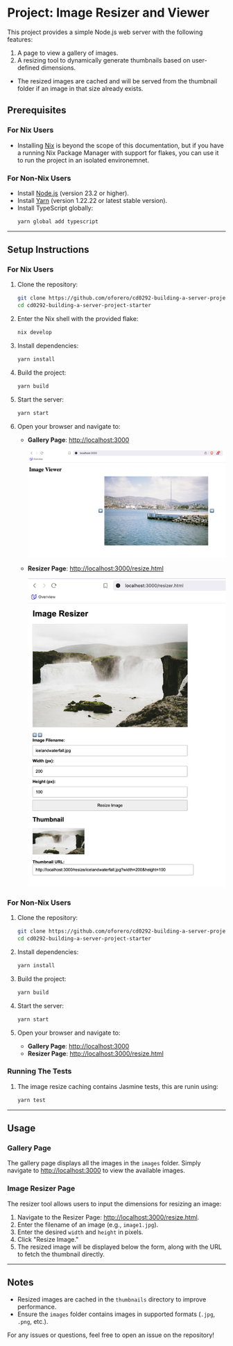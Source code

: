 # Project: Image Resizer and Viewer

This project provides a simple Node.js web server with the following features:

1. A page to view a gallery of images.
2. A resizing tool to dynamically generate thumbnails based on user-defined dimensions.
  - The resized images are cached and will be served from the thumbnail folder if an image
     in that size already exists.

## Prerequisites

### For Nix Users
- Installing [Nix](https://nixos.org/download.html) is beyond the scope of this documentation,
  but if you have a running Nix Package Manager with support for flakes, you can use it to run
  the project in an isolated environemnet.

### For Non-Nix Users
- Install [Node.js](https://nodejs.org/) (version 23.2 or higher).
- Install [Yarn](https://yarnpkg.com/) (version 1.22.22 or latest stable version).
- Install TypeScript globally:
  ```bash
  yarn global add typescript
  ```

---

## Setup Instructions

### For Nix Users
1. Clone the repository:
   ```bash
   git clone https://github.com/oforero/cd0292-building-a-server-project-starter.git
   cd cd0292-building-a-server-project-starter
   ```

2. Enter the Nix shell with the provided flake:
   ```bash
   nix develop
   ```

3. Install dependencies:
   ```bash
   yarn install
   ```

4. Build the project:
   ```bash
   yarn build
   ```

5. Start the server:
   ```bash
   yarn start
   ```

6. Open your browser and navigate to:
   - **Gallery Page**: [http://localhost:3000](http://localhost:3000)

      ![image](udacity-typescript-image-project-screenshot-1.jpg)

   - **Resizer Page**: [http://localhost:3000/resize.html](http://localhost:3000/resize.html)

      ![image](udacity-typescript-image-project-screenshot-2.jpg)

### For Non-Nix Users

1. Clone the repository:
   ```bash
   git clone https://github.com/oforero/cd0292-building-a-server-project-starter.git
   cd cd0292-building-a-server-project-starter
   ```

2. Install dependencies:
   ```bash
   yarn install
   ```

3. Build the project:
   ```bash
   yarn build
   ```

4. Start the server:
   ```bash
   yarn start
   ```

5. Open your browser and navigate to:
   - **Gallery Page**: [http://localhost:3000](http://localhost:3000)
   - **Resizer Page**: [http://localhost:3000/resize.html](http://localhost:3000/resize.html)

### Running The Tests

1. The image resize caching contains Jasmine tests, this are runin using:

   ```bash
   yarn test
   ```

---

## Usage

### **Gallery Page**
The gallery page displays all the images in the `images` folder. Simply navigate to [http://localhost:3000](http://localhost:3000) to view the available images.

### **Image Resizer Page**
The resizer tool allows users to input the dimensions for resizing an image:

1. Navigate to the Resizer Page: [http://localhost:3000/resize.html](http://localhost:3000/resize.html).
2. Enter the filename of an image (e.g., `image1.jpg`).
3. Enter the desired `width` and `height` in pixels.
4. Click "Resize Image."
5. The resized image will be displayed below the form, along with the URL to fetch the thumbnail directly.

---

## Notes
- Resized images are cached in the `thumbnails` directory to improve performance.
- Ensure the `images` folder contains images in supported formats (`.jpg`, `.png`, etc.).

For any issues or questions, feel free to open an issue on the repository!
